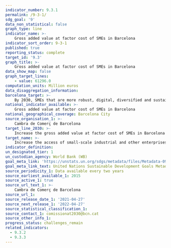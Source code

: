 ```yaml
---
indicator_number: 9.3.1
permalink: /9-3-1/
sdg_goal: '9'
data_non_statistical: false
graph_type: line
indicator_name: >-
    Gross added value at factor cost of SMEs in Barcelona
indicator_sort_order: 9-3-1
published: true
reporting_status: complete
target_id: '9.3'
graph_title: >-
    Gross added value at factor cost of SMEs in Barcelona
data_show_map: false
graph_target_lines:
    - value: 61296.0
computation_units: Million euros
data_disaggregation_information:
barcelona_target: >-
    By 2030, SMEs that are more robust, digital, diversified and sustainable, export more and generate employment
national_indicator_available: >-
    Gross added value at factor cost of SMEs in Barcelona
national_geographical_coverage: Barcelona City
source_organisation_1: >-
    Cambra de Comerç de Barcelona
target_line_2030: >-
    Increase the gross added value at factor cost of SMEs in Barcelona above 61,296 euros
target_name: >-
    Increase the access of small-scale industrial and other enterprises, in particular in developing countries, to financial services, including affordable credit, and their integration into value chains and markets
indicator_definition:
un_designated_tier: 1
un_custodian_agency: World Bank (WB)
goal_meta_link: 'https://unstats.un.org/sdgs/metadata/files/Metadata-09-03-01.pdf'
goal_meta_link_text: United Nations Sustainable Development Goals Metadata (pdf 894kB)
source_periodicity_1: Data available every two years
source_earliest_available_1: 2015
source_active_1: true
source_url_text_1: >-
    Cambra de Comerç de Barcelona
source_url_1: 
source_release_date_1: '2021-04-27'
source_next_release_1: '2022-04-27'
source_statistical_classification_1: 
source_contact_1: comissionat2030@bcn.cat
source_other_info_1:
progress_status: challenges_remain
related_indicators:
  - 9.3.2
  - 9.3.3
---
```

